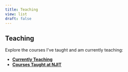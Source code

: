 ```yaml
---
title: Teaching
view: list
draft: false
---
```


## Teaching

Explore the courses I've taught and am currently teaching:

- [**Currently Teaching**](/teaching/ramapo/)
- [**Courses Taught at NJIT**](/teaching/njit/)
